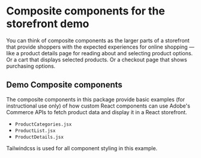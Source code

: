 # Composite components for the storefront demo

You can think of composite components as the larger parts of a storefront that provide shoppers with the expected experiences for online shopping — like a product details page for reading about and selecting product options. Or a cart that displays selected products. Or a checkout page that shows purchasing options. 

## Demo Composite components

The composite components in this package provide basic examples (for instructional use only) of how custom React components can use Adobe's Commerce APIs to fetch product data and display it in a React storefront.

- `ProductCategories.jsx`
- `ProductList.jsx`
- `ProductDetails.jsx`

Tailwindcss is used for all component styling in this example.
